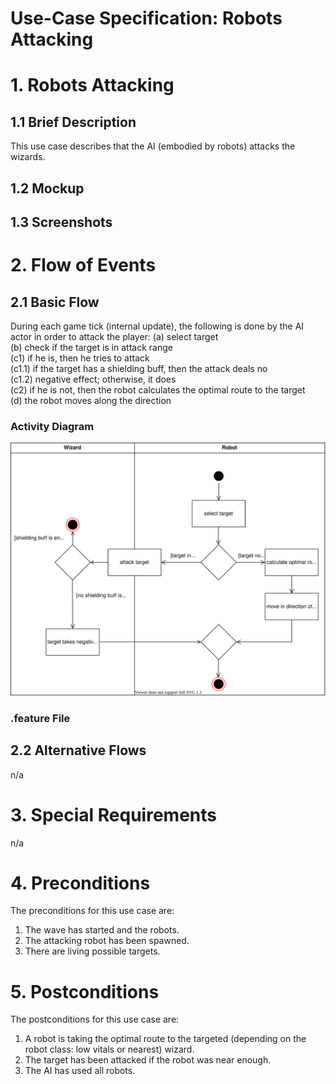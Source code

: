 # Use-Case Specification: Robots Attacking

# 1. Robots Attacking

## 1.1 Brief Description
This use case describes that the AI (embodied by robots) attacks the wizards.

## 1.2 Mockup

## 1.3 Screenshots
<INSERT IMAGE HERE>

# 2. Flow of Events

## 2.1 Basic Flow
During each game tick (internal update), the following is done by the AI actor
in order to attack the player:
(a) select target <br/>
(b) check if the target is in attack range<br/>
(c1) if he is, then he tries to attack<br/>
  (c1.1) if the target has a shielding buff, then the attack deals no<br/>
  (c1.2) negative effect; otherwise, it does<br/>
(c2) if he is not, then the robot calculates the optimal route to the target<br/>
(d) the robot moves along the direction <br/>

### Activity Diagram
![Activity Diagram](../activity_diagrams/robots_attack.svg)

### .feature File

## 2.2 Alternative Flows
n/a

# 3. Special Requirements
n/a

# 4. Preconditions
The preconditions for this use case are:
1. The wave has started and the robots.
2. The attacking robot has been spawned.
3. There are living possible targets.

# 5. Postconditions
The postconditions for this use case are:
1. A robot is taking the optimal route to the targeted (depending on the robot class: low vitals or nearest) wizard.
2. The target has been attacked if the robot was near enough.
3. The AI has used all robots.

